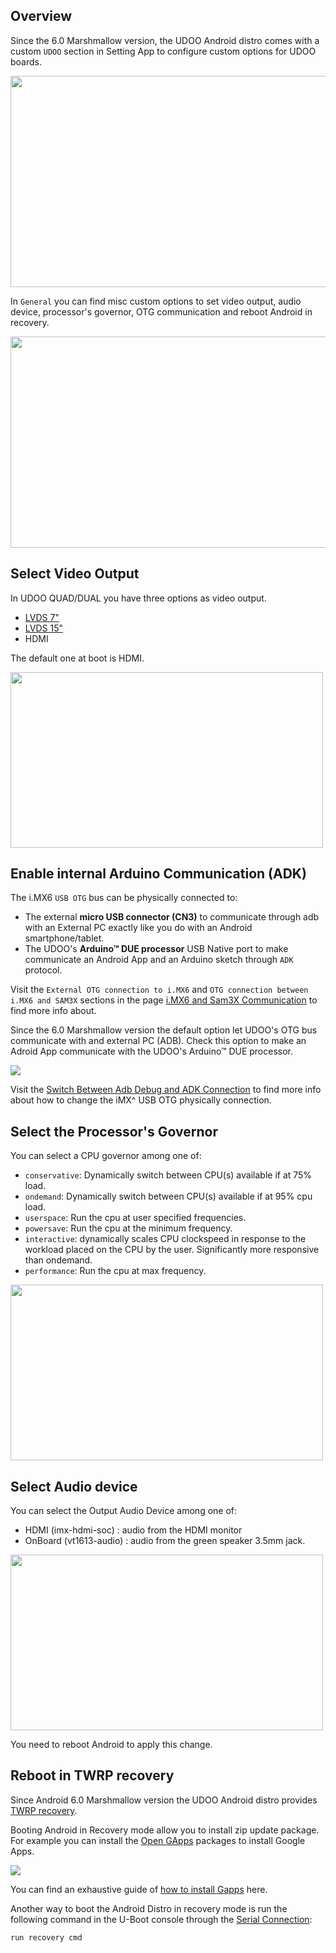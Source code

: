 ## Overview

Since the 6.0 Marshmallow version, the UDOO Android distro comes with a custom `UDOO` section in Setting App to configure custom options for UDOO boards.

<img style="width:600px; height:338px" src="../img/android_setting/setting_udoo.png">  

In `General` you can find misc custom options to set video output, audio device, processor's governor, OTG communication and reboot Android in recovery.

<img style="width:600px; height:338px" src="../img/android_setting/setting_udoo_general.png">

## Select Video Output

In UDOO QUAD/DUAL you have three options as video output.

 * [LVDS 7"](http://shop.udoo.org/accessories/video-kit-7-touch-for-quaddual.html)
 * [LVDS 15"](http://shop.udoo.org/accessories/video-kit-15-6-lvds-for-quaddual.html)
 * HDMI

The default one at boot is HDMI.

<img style="width:500px; height:281px" src="../img/android_setting/setting_udoo_vidout.png">

## Enable internal Arduino Communication (ADK)

The i.MX6 `USB OTG` bus can be physically connected to:
 * The external **micro USB connector (CN3)** to communicate through adb with an External PC exactly like you do with an Android smartphone/tablet.
 * The UDOO's **Arduino&trade; DUE processor** USB Native port to make communicate an Android App and an Arduino sketch through `ADK` protocol.

Visit the `External OTG connection to i.MX6` and `OTG connection between i.MX6 and SAM3X` sections in the page [i.MX6 and Sam3X Communication](../Hardware_&_Accessories/IMX6_And_Sam3X_Communication.html) to find more info about.

Since the 6.0 Marshmallow version the default option let UDOO's OTG bus communicate with and external PC (ADB). Check this option to make an Adroid App communicate with the UDOO's Arduino&trade; DUE processor.

<img src="../img/android_setting/setting_udoo_intotg.png">

Visit the [Switch Between Adb Debug and ADK Connection](../Android/Switch_Between_Adb_Debug_and_ADK_Connection.html) to find more info about how to change the iMX^ USB OTG physically connection.


## Select the Processor's Governor

You can select a CPU governor among one of:

 * `conservative`: Dynamically switch between CPU(s) available if at 75% load.
 * `ondemand`: Dynamically switch between CPU(s) available if at 95% cpu load.
 * `userspace`:	Run the cpu at user specified frequencies.
 * `powersave`:	Run the cpu at the minimum frequency.
 * `interactive`: dynamically scales CPU clockspeed in response to the workload placed on the CPU by the user. Significantly more responsive than ondemand.
 * `performance`:	Run the cpu at max frequency.

<img style="width:500px; height:281px" src="../img/android_setting/setting_udoo_gov.png">

## Select Audio device

You can select the Output Audio Device among one of:

 * HDMI (imx-hdmi-soc) : audio from the HDMI monitor
 * OnBoard (vt1613-audio) : audio from the green speaker 3.5mm jack.

<img style="width:500px; height:281px" src="../img/android_setting/setting_udoo_auddev.png">

You need to reboot Android to apply this change.


## Reboot in TWRP recovery

Since Android 6.0 Marshmallow version the UDOO Android distro provides [TWRP recovery](https://twrp.me/).

Booting Android in Recovery mode allow you to install zip update package. For example you can install the [Open GApps](http://opengapps.org/) packages to install Google Apps.

<img src="../img/android_setting/setting_udoo_recovery.png">

You can find an exhaustive guide of [how to install Gapps](../Android/How_To_Install_Gapps_On_UDOO_Running_Android.html) here.

Another way to boot the Android Distro in recovery mode is run the following command in the U-Boot console through the [Serial Connection](../Basic_Setup/Connecting_Via_Serial_Cable.html):

    run recovery cmd
